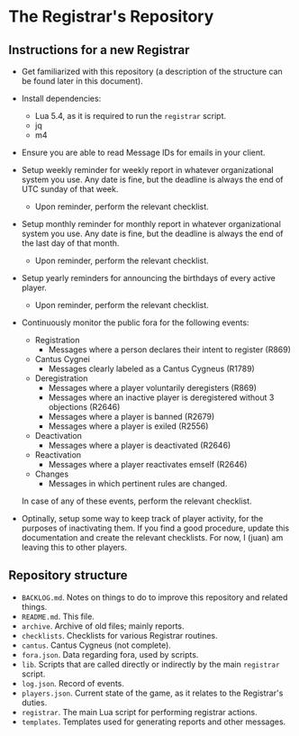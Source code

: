 # The Registrar's Repository

## Instructions for a new Registrar

- Get familiarized with this repository (a description of the structure can be found later in this document).

- Install dependencies:
  - Lua 5.4, as it is required to run the `registrar` script.
  - jq
  - m4

- Ensure you are able to read Message IDs for emails in your client.

- Setup weekly reminder for weekly report in whatever organizational
  system you use. Any date is fine, but the deadline is always the end of
  UTC sunday of that week.

  - Upon reminder, perform the relevant checklist.

- Setup monthly reminder for monthly report in whatever organizational
  system you use. Any date is fine, but the deadline is always the end of
  the last day of that month.

  - Upon reminder, perform the relevant checklist.

- Setup yearly reminders for announcing the birthdays of every active
  player.

  - Upon reminder, perform the relevant checklist.

- Continuously monitor the public fora for the following events:

  - Registration
    - Messages where a person declares their intent to register (R869)
  - Cantus Cygnei
    - Messages clearly labeled as a Cantus Cygneus (R1789)
  - Deregistration
    - Messages where a player voluntarily deregisters (R869)
    - Messages where an inactive player is deregistered without 3 objections (R2646)
    - Messages where a player is banned (R2679)
    - Messages where a player is exiled (R2556)
  - Deactivation
    - Messages where a player is deactivated (R2646)
  - Reactivation
    - Messages where a player reactivates emself (R2646)
  - Changes
    - Messages in which pertinent rules are changed.

  In case of any of these events, perform the relevant checklist.

- Optinally, setup some way to keep track of player activity, for the
  purposes of inactivating them. If you find a good procedure, update
  this documentation and create the relevant checklists. For now, I
  (juan) am leaving this to other players.
## Repository structure

- `BACKLOG.md`. Notes on things to do to improve this repository and related things.
- `README.md`. This file.
- `archive`. Archive of old files; mainly reports.
- `checklists`. Checklists for various Registrar routines.
- `cantus`. Cantus Cygneus (not complete).
- `fora.json`. Data regarding fora, used by scripts.
- `lib`. Scripts that are called directly or indirectly by the main `registrar` script.
- `log.json`. Record of events.
- `players.json`. Current state of the game, as it relates to the Registrar's duties.
- `registrar`. The main Lua script for performing registrar actions.
- `templates`. Templates used for generating reports and other messages.


